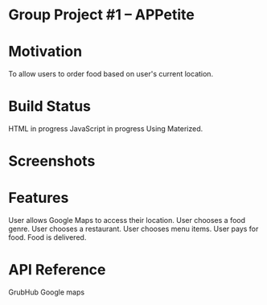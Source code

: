 # Group Project #1 – APPetite

# Motivation
To allow users to order food based on user's current location.

# Build Status
HTML in progress
JavaScript in progress
Using Materized.

# Screenshots



# Features
User allows Google Maps to access their location.
User chooses a food genre.
User chooses a restaurant.
User chooses menu items.
User pays for food.
Food is delivered.

# API Reference
GrubHub
Google maps